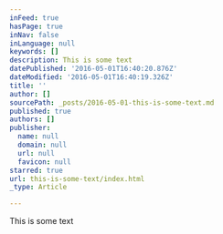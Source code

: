 ```yaml
---
inFeed: true
hasPage: true
inNav: false
inLanguage: null
keywords: []
description: This is some text
datePublished: '2016-05-01T16:40:20.876Z'
dateModified: '2016-05-01T16:40:19.326Z'
title: ''
author: []
sourcePath: _posts/2016-05-01-this-is-some-text.md
published: true
authors: []
publisher:
  name: null
  domain: null
  url: null
  favicon: null
starred: true
url: this-is-some-text/index.html
_type: Article

---
```

This is some text